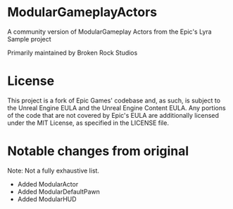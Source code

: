 # ModularGameplayActors
A community version of ModularGameplay Actors from the Epic's Lyra Sample project

Primarily maintained by Broken Rock Studios

# License
This project is a fork of Epic Games' codebase and, as such, is subject to the Unreal Engine EULA and the Unreal Engine Content EULA.
Any portions of the code that are not covered by Epic's EULA are additionally licensed under the MIT License, as specified in the LICENSE file.


# Notable changes from original
Note: Not a fully exhaustive list.

* Added ModularActor
* Added ModularDefaultPawn
* Added ModularHUD

